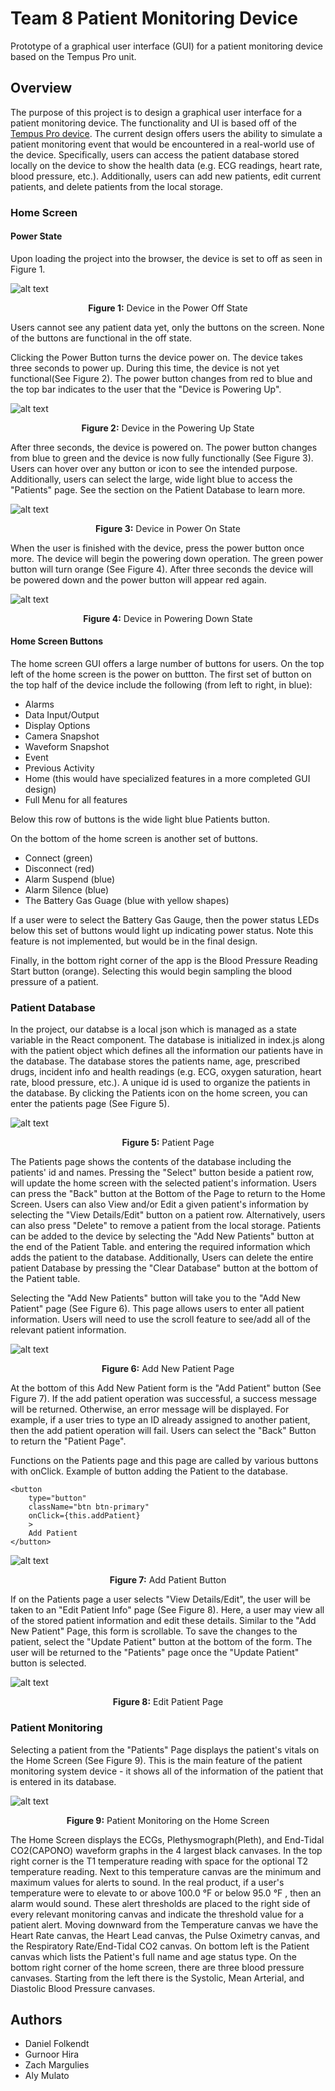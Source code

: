 # Team 8 Patient Monitoring Device

Prototype of a graphical user interface (GUI) for a patient monitoring device based on the Tempus Pro unit. 

## Overview

The purpose of this project is to design a graphical user interface for a patient monitoring device. The functionality and UI is based off of the [Tempus Pro device](https://www.documents.philips.com/assets/Instruction%20for%20Use/20210913/f810edd239df41c19c96ada200c9eb6d.pdf). The current design offers users the ability to simulate a patient monitoring event that would be encountered in a real-world use of the device. Specifically, users can access the patient database stored locally on the device to show the health data (e.g. ECG readings, heart rate, blood pressure, etc.). Additionally, users can add new patients, edit current patients, and delete patients from the local storage. 

### Home Screen

#### Power State
Upon loading the project into the browser, the device is set to off as seen in Figure 1.

![alt text](/img/homePageOff.png)<p align="center"><b>Figure 1:</b> Device in the Power Off State</p>

Users cannot see any patient data yet, only the buttons on the screen. None of the buttons are functional in the off state.

Clicking the Power Button turns the device power on. The device takes three seconds to power up. During this time, the device is not yet functional(See Figure 2). The power button changes from red to blue and the top bar indicates to the user that the "Device is Powering Up".

![alt text](/img/homePagePoweringUp.png)
<p align="center"><b>Figure 2:</b> Device in the Powering Up State</p>

After three seconds, the device is powered on. The power button changes from blue to green and the device is now fully functionally (See Figure 3). Users can hover over any button or icon to see the intended purpose. Additionally, users can select the large, wide light blue to access the "Patients" page. See the section on the Patient Database to learn more.

![alt text](/img/homePageOn.png)
<p align="center"><b>Figure 3:</b> Device in Power On State</p>

When the user is finished with the device, press the power button once more. The device will begin the powering down operation. The green power button will turn orange (See Figure 4). After three seconds the device will be powered down and the power button will appear red again.

![alt text](/img/homePagePoweringDown.png)
<p align="center"><b>Figure 4:</b> Device in Powering Down State</p>

#### Home Screen Buttons

The home screen GUI offers a large number of buttons for users. On the top left of the home screen is the power on buttton. The first set of button on the top half of the device include the following (from left to right, in blue):

- Alarms
- Data Input/Output
- Display Options
- Camera Snapshot
- Waveform Snapshot 
- Event
- Previous Activity
- Home (this would have specialized features in a more completed GUI design)
- Full Menu for all features

Below this row of buttons is the wide light blue Patients button. 

On the bottom of the home screen is another set of buttons.
- Connect (green)
- Disconnect (red)
- Alarm Suspend (blue)
- Alarm Silence (blue)
- The Battery Gas Guage (blue with yellow shapes)

If a user were to select the Battery Gas Gauge, then the power status LEDs below this set of buttons would light up indicating power status. Note this feature is not implemented, but would be in the final design.

Finally, in the bottom right corner of the app is the Blood Pressure Reading Start button (orange). Selecting this would begin sampling the blood pressure of a patient.


### Patient Database

In the project, our databse is a local json which is managed as a state variable in the React component.  The database is initialized in index.js along with the patient object which defines all the information our patients have in the database.  The database stores the patients name, age, prescribed drugs, incident info and health readings (e.g. ECG, oxygen saturation, heart rate, blood pressure, etc.).  A unique id is used to organize the patients in the database.  By clicking the Patients icon on the home screen, you can enter the patients page (See Figure 5).

![alt text](/img/patientPage.png)
<p align="center"><b>Figure 5:</b> Patient Page</p>

The Patients page shows the contents of the database including the patients' id and names. Pressing the "Select" button beside a patient row, will update the home screen with the selected patient's information. Users can press the "Back" button at the Bottom of the Page to return to the Home Screen. Users can also View and/or Edit a given patient's information by selecting the "View Details/Edit" button on a patient row. Alternatively, users can also press "Delete" to remove a patient from the local storage. Patients can be added to the device by selecting the "Add New Patients" button at the end of the Patient Table. and entering the required information which adds the patient to the database. Additionally, Users can delete the entire patient Database by pressing the "Clear Database" button at the bottom of the Patient table. 

Selecting the "Add New Patients" button will take you to the "Add New Patient" page (See Figure 6). This page allows users to enter all patient information. Users will need to use the scroll feature to see/add all of the relevant patient information. 

![alt text](/img/addPatient.png)
<p align="center"><b>Figure 6:</b> Add New Patient Page</p>

At the bottom of this Add New Patient form is the "Add Patient" button (See Figure 7). If the add patient operation was successful, a success message will be returned. Otherwise, an error message will be displayed. For example, if a user tries to type an ID already assigned to another patient, then the add patient operation will fail. Users can select the "Back" Button to return the "Patient Page".

Functions on the Patients page and this page are called by various buttons with onClick.
Example of button adding the Patient to the database.

```
<button
    type="button"
    className="btn btn-primary"
    onClick={this.addPatient}
    >
    Add Patient
</button>
```

![alt text](/img/addPatientButton.png)
<p align="center"><b>Figure 7:</b> Add Patient Button</p>

If on the Patients page a user selects "View Details/Edit", the user will be taken to an "Edit Patient Info" page (See Figure 8). Here, a user may view all of the stored patient information and edit these details. Similar to the "Add New Patient" Page, this form is scrollable. To save the changes to the patient, select the "Update Patient" button at the bottom of the form. The user will be returned to the "Patients" page once the "Update Patient" button is selected. 

![alt text](/img/editPatient.png)
<p align="center"><b>Figure 8:</b> Edit Patient Page</p>

### Patient Monitoring 

Selecting a patient from the "Patients" Page displays the patient's vitals on the Home Screen (See Figure 9). This is the main feature of the patient monitoring system device - it shows all of the information of the patient that is entered in its database.

![alt text](/img/patientInfo.png)
<p align="center"><b>Figure 9:</b> Patient Monitoring on the Home Screen</p>

The Home Screen displays the ECGs, Plethysmograph(Pleth), and End-Tidal CO2(CAPONO) waveform graphs in the 4 largest black canvases. In the top right corner is the T1 temperature reading with space for the optional T2 temperature reading. Next to this temperature canvas are the minimum and maximum values for alerts to sound. In the real product, if a user's temperature were to elevate to or above 100.0 °F or below 95.0 °F , then an alarm would sound. These alert thresholds are placed to the right side of every relevant monitoring canvas and indicate the threshold value for a patient alert. Moving downward from the Temperature canvas we have the Heart Rate canvas, the Heart Lead canvas, the Pulse Oximetry canvas, and the Respiratory Rate/End-Tidal CO2 canvas. On bottom left is the Patient canvas which lists the Patient's full name and age status type. On the bottom right corner of the home screen, there are three blood pressure canvases. Starting from the left there is the Systolic, Mean Arterial, and Diastolic Blood Pressure canvases.  

## Authors

- Daniel Folkendt
- Gurnoor Hira
- Zach Margulies
- Aly Mulato

